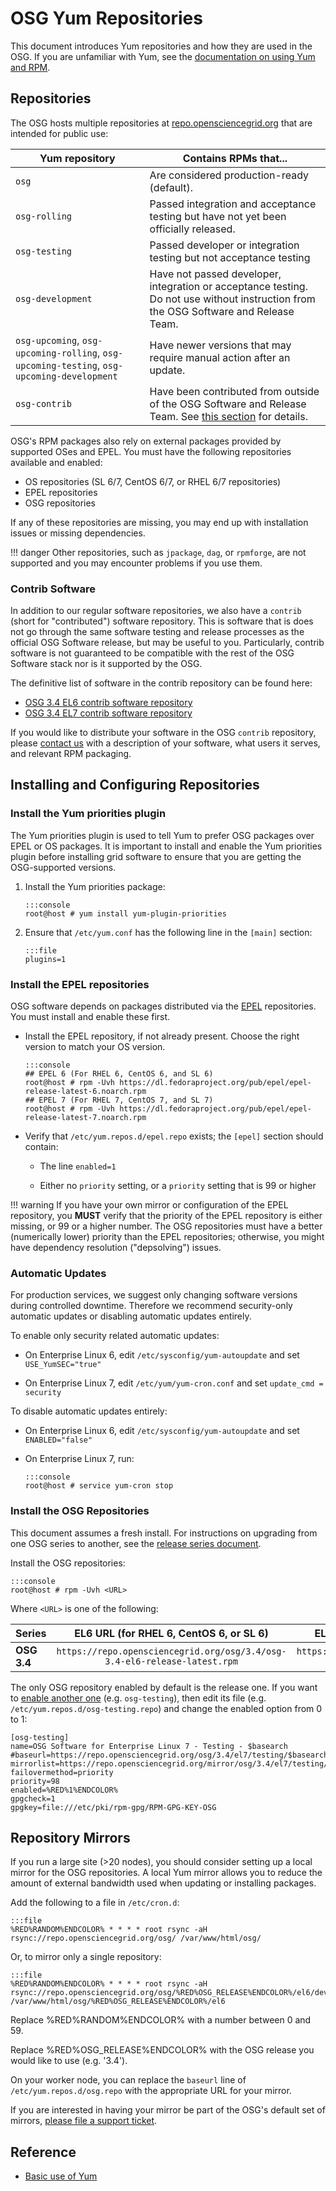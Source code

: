 OSG Yum Repositories
====================

This document introduces Yum repositories and how they are used in the OSG.
If you are unfamiliar with Yum, see the [documentation on using Yum and RPM](/release/yum-basics).

Repositories
------------

The OSG hosts multiple repositories at [repo.opensciencegrid.org](https://repo.opensciencegrid.org/osg/) that are
intended for public use:

| Yum repository                                                                             | Contains RPMs that...                                                                                                                |
|--------------------------------------------------------------------------------------------|--------------------------------------------------------------------------------------------------------------------------------------|
| `osg`                                                                                      | Are considered production-ready (default).                                                                                           |
| `osg-rolling`                                                                              | Passed integration and acceptance testing but have not yet been officially released.                                                 |
| `osg-testing`                                                                              | Passed developer or integration testing but not acceptance testing                                                                   |
| `osg-development`                                                                          | Have not passed developer, integration or acceptance testing. Do not use without instruction from the OSG Software and Release Team. |
| `osg-upcoming`, `osg-upcoming-rolling`, `osg-upcoming-testing`, `osg-upcoming-development` | Have newer versions that may require manual action after an update.                                                                  |
| `osg-contrib`                                                                              | Have been contributed from outside of the OSG Software and Release Team. See [this section](#contrib-software) for details.          |

OSG's RPM packages also rely on external packages provided by supported OSes and EPEL.
You must have the following repositories available and enabled:

-   OS repositories (SL 6/7, CentOS 6/7, or RHEL 6/7 repositories)
-   EPEL repositories
-   OSG repositories

If any of these repositories are missing, you may end up with installation issues or missing dependencies.

!!! danger
    Other repositories, such as `jpackage`, `dag`, or `rpmforge`, are not supported and you may encounter problems if
    you use them.

### Contrib Software

In addition to our regular software repositories, we also have a `contrib` (short for "contributed") software repository.
This is software that is does not go through the same software testing and release processes as the official OSG
Software release, but may be useful to you.
Particularly, contrib software is not guaranteed to be compatible with the rest of the OSG Software stack nor is it
supported by the OSG.

The definitive list of software in the contrib repository can be found here:

-   [OSG 3.4 EL6 contrib software repository](http://repo.opensciencegrid.org/osg/3.4/el6/contrib/x86_64/)
-   [OSG 3.4 EL7 contrib software repository](http://repo.opensciencegrid.org/osg/3.4/el7/contrib/x86_64/)

If you would like to distribute your software in the OSG `contrib` repository, please [contact us](/common/help) with a
description of your software, what users it serves, and relevant RPM packaging.

Installing and Configuring Repositories
---------------------------------------

### Install the Yum priorities plugin

The Yum priorities plugin is used to tell Yum to prefer OSG packages over EPEL or OS packages.
It is important to install and enable the Yum priorities plugin before installing grid software to ensure that you are
getting the OSG-supported versions.

1.  Install the Yum priorities package:

        :::console
        root@host # yum install yum-plugin-priorities

1.  Ensure that `/etc/yum.conf` has the following line in the `[main]` section:

        :::file
        plugins=1

### Install the EPEL repositories

OSG software depends on packages distributed via the [EPEL](http://fedoraproject.org/wiki/EPEL) repositories.
You must install and enable these first.

-   Install the EPEL repository, if not already present.  Choose the right version to match your OS version.

        :::console
        ## EPEL 6 (For RHEL 6, CentOS 6, and SL 6)
        root@host # rpm -Uvh https://dl.fedoraproject.org/pub/epel/epel-release-latest-6.noarch.rpm
        ## EPEL 7 (For RHEL 7, CentOS 7, and SL 7)
        root@host # rpm -Uvh https://dl.fedoraproject.org/pub/epel/epel-release-latest-7.noarch.rpm

-   Verify that `/etc/yum.repos.d/epel.repo` exists; the `[epel]` section should contain:

    -   The line `enabled=1`

    -   Either no `priority` setting, or a `priority` setting that is 99 or higher

!!! warning
    If you have your own mirror or configuration of the EPEL repository, you **MUST** verify that the priority of the
    EPEL repository is either missing, or 99 or a higher number.
    The OSG repositories must have a better (numerically lower) priority than the EPEL repositories;
    otherwise, you might have dependency resolution ("depsolving") issues.

### Automatic Updates

For production services, we suggest only changing software versions during controlled downtime.
Therefore we recommend security-only automatic updates or disabling automatic updates entirely.


To enable only security related automatic updates:

-   On Enterprise Linux 6, edit `/etc/sysconfig/yum-autoupdate` and set `USE_YumSEC="true"`

-   On Enterprise Linux 7, edit `/etc/yum/yum-cron.conf` and set `update_cmd = security`


To disable automatic updates entirely:

-   On Enterprise Linux 6, edit `/etc/sysconfig/yum-autoupdate` and set `ENABLED="false"`

-   On Enterprise Linux 7, run:

        :::console
        root@host # service yum-cron stop

### Install the OSG Repositories

This document assumes a fresh install.
For instructions on upgrading from one OSG series to another, see the
[release series document](/release/release_series#updating-from-old).

Install the OSG repositories:

    :::console
    root@host # rpm -Uvh <URL>

Where `<URL>` is one of the following:

| Series      |                  EL6 URL (for RHEL 6, CentOS 6, or SL 6)                  |                  EL7 URL (for RHEL 7, CentOS 7, or SL 7)                  |
|:------------|:-------------------------------------------------------------------------:|:-------------------------------------------------------------------------:|
| **OSG 3.4** | `https://repo.opensciencegrid.org/osg/3.4/osg-3.4-el6-release-latest.rpm` | `https://repo.opensciencegrid.org/osg/3.4/osg-3.4-el7-release-latest.rpm` |

The only OSG repository enabled by default is the release one.
If you want to [enable another one](#repositories) (e.g. `osg-testing`), then edit its file
(e.g. `/etc/yum.repos.d/osg-testing.repo`) and change the enabled option from 0 to 1:

``` file
[osg-testing]
name=OSG Software for Enterprise Linux 7 - Testing - $basearch
#baseurl=https://repo.opensciencegrid.org/osg/3.4/el7/testing/$basearch
mirrorlist=https://repo.opensciencegrid.org/mirror/osg/3.4/el7/testing/$basearch
failovermethod=priority
priority=98
enabled=%RED%1%ENDCOLOR%
gpgcheck=1
gpgkey=file:///etc/pki/rpm-gpg/RPM-GPG-KEY-OSG
```


Repository Mirrors
------------------

If you run a large site (>20 nodes), you should consider setting up a local mirror for the OSG repositories.
A local Yum mirror allows you to reduce the amount of external bandwidth used when updating or installing packages.

Add the following to a file in `/etc/cron.d`:

    :::file
    %RED%RANDOM%ENDCOLOR% * * * * root rsync -aH rsync://repo.opensciencegrid.org/osg/ /var/www/html/osg/

Or, to mirror only a single repository:

    :::file
    %RED%RANDOM%ENDCOLOR% * * * * root rsync -aH rsync://repo.opensciencegrid.org/osg/%RED%OSG_RELEASE%ENDCOLOR%/el6/development /var/www/html/osg/%RED%OSG_RELEASE%ENDCOLOR%/el6


Replace %RED%RANDOM%ENDCOLOR% with a number between 0 and 59.

Replace %RED%OSG\_RELEASE%ENDCOLOR% with the OSG release you would like to use (e.g. '3.4').

On your worker node, you can replace the `baseurl` line of `/etc/yum.repos.d/osg.repo` with the appropriate URL for your
mirror.

If you are interested in having your mirror be part of the OSG's default set of mirrors,
[please file a support ticket](https://support.opensciencegrid.org/helpdesk/tickets/new).

Reference
---------

-   [Basic use of Yum](/release/yum-basics.md)

